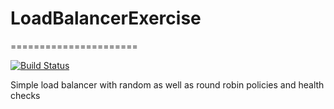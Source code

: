 # LoadBalancerExercise
======================

[![Build Status](https://travis-ci.com/massiccio/LoadBalancerExercise.svg?branch=master)](https://travis-ci.com/massiccio/LoadBalancerExercise)


Simple load balancer with random as well as round robin policies and health checks
